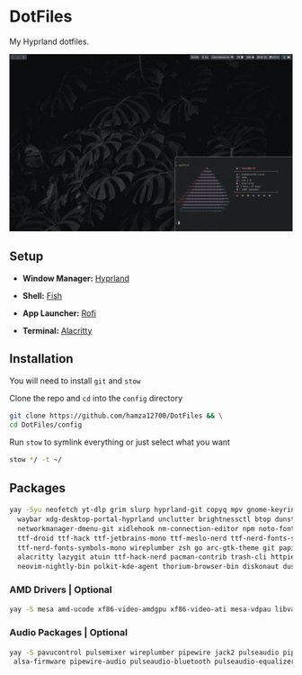 # DotFiles

My Hyprland dotfiles.

![HomeScreen](./screenshots/screenshot.png)

## Setup

- **Window Manager:** [Hyprland](https://hyprland.org/)

- **Shell:** [Fish](https://github.com/fish-shell/fish-shell)

- **App Launcher:** [Rofi](https://github.com/davatorium/rofi)

- **Terminal:** [Alacritty](https://github.com/alacritty/alacritty)

## Installation

You will need to install `git` and `stow`

Clone the repo and `cd` into the `config` directory

```bash
git clone https://github.com/hamza12700/DotFiles && \
cd DotFiles/config
```

Run `stow` to symlink everything or just select what you want

```bash
stow */ -t ~/
```

## Packages

```bash
yay -Syu neofetch yt-dlp grim slurp hyprland-git copyq mpv gnome-keyring fish wf-recorder luarocks xclip gdu cpufetch gpg-tui jq jless difftastic zellij hyprpicker swaylock-effects \
  waybar xdg-desktop-portal-hyprland unclutter brightnessctl btop dunst fd fzf github-cli network-manager-applet \
  networkmanager-dmenu-git xidlehook nm-connection-editor npm noto-fonts-emoji noto-fonts noto-fonts-extra picom tree-sitter \
  ttf-droid ttf-hack ttf-jetbrains-mono ttf-meslo-nerd ttf-nerd-fonts-symbols ttf-nerd-fonts-symbols-common \
  ttf-nerd-fonts-symbols-mono wireplumber zsh go arc-gtk-theme git papirus-icon-theme thunar bluez bluez-utils ripgrep cliphist feh swaybg ranger \
  alacritty lazygit atuin ttf-hack-nerd pacman-contrib trash-cli httpie zoxide eza bat starship nodejs rofi unzip \
  neovim-nightly-bin polkit-kde-agent thorium-browser-bin diskonaut dust base-devel tldr --noconfirm --needed
```

### AMD Drivers | Optional

```bash
yay -S mesa amd-ucode xf86-video-amdgpu xf86-video-ati mesa-vdpau libva-vdpau-driver libvdpau-va-gl libva-mesa-driver vulkan-radeon --noconfirm --needed
```

### Audio Packages | Optional

```bash
yay -S pavucontrol pulsemixer wireplumber pipewire jack2 pulseaudio pipewire-alsa alsa-utils \
 alsa-firmware pipewire-audio pulseaudio-bluetooth pulseaudio-equalizer pulseaudio-jack --noconfirm --needed
```

